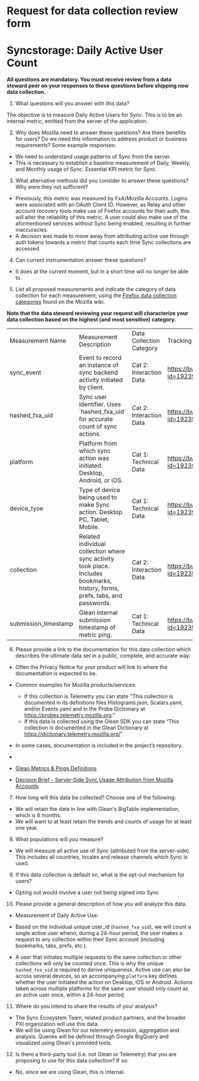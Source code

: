 
# Request for data collection review form
# Syncstorage: Daily Active User Count

**All questions are mandatory. You must receive review from a data steward peer on your responses to these questions before shipping new data collection.**

1) What questions will you answer with this data?

The objective is to measure Daily Active Users for Sync.  This is to be an internal metric, emitted from the server of the application.

2) Why does Mozilla need to answer these questions?  Are there benefits for users? Do we need this information to address product or business requirements? Some example responses:

* We need to understand usage patterns of Sync from the server.
* This is necessary to establish a baseline measurement of Daily, Weekly, and Monthly usage of Sync. Essential KPI metric for Sync.


3) What alternative methods did you consider to answer these questions? Why were they not sufficient?

* Previously, this metric was measured by FxA/Mozilla Accounts. Logins were associated with an OAuth Client ID. However, as Relay and other account recovery tools make use of Firefox accounts for their auth, this will alter the reliability of this metric. A user could also make use of the aformentioned services without Sync being enabled, resulting in further inaccuracies.
* A decision was made to move away from attributing active use through auth tokens towards a metric that counts each time Sync collections are accessed.

4) Can current instrumentation answer these questions?

* It does at the current moment, but in a short time will no longer be able to. 

5) List all proposed measurements and indicate the category of data collection for each measurement, using the [Firefox data collection categories](https://wiki.mozilla.org/Data_Collection) found on the Mozilla wiki.   

**Note that the data steward reviewing your request will characterize your data collection based on the highest (and most sensitive) category.**

<table>
  <tr>
    <td>Measurement Name</td>
    <td>Measurement Description</td>
    <td>Data Collection Category</td>
    <td>Tracking Bug #</td>
  </tr>
  <tr>
    <td>sync_event</td>
    <td>Event to record an instance of sync backend activity initiated by client.</td>
    <td>Cat 2: Interaction Data</td>
    <td><a href="https://bugzilla.mozilla.org/show_bug.cgi?id=1923967">https://bugzilla.mozilla.org/show_bug.cgi?id=1923967</a></td>
  </tr>
  <tr>
    <td>hashed_fxa_uid</td>
    <td>Sync user identifier. Uses `hashed_fxa_uid` for accurate count of sync actions.</td>
    <td>Cat 2: Interaction Data</td>
    <td><a href="https://bugzilla.mozilla.org/show_bug.cgi?id=1923967">https://bugzilla.mozilla.org/show_bug.cgi?id=1923967</a></td>
  </tr>
  <tr>
    <td>platform</td>
    <td>Platform from which sync action was initiated: Desktop, Android, or iOS.</td>
    <td>Cat 1: Technical Data</td>
    <td><a href="https://bugzilla.mozilla.org/show_bug.cgi?id=1923967">https://bugzilla.mozilla.org/show_bug.cgi?id=1923967</a></td>
  </tr>
  <tr>
    <td>device_tyoe</td>
    <td>Type of device being used to make Sync action. Desktop PC, Tablet, Mobile.</td>
    <td>Cat 1: Technical Data</td>
    <td><a href="https://bugzilla.mozilla.org/show_bug.cgi?id=1923967">https://bugzilla.mozilla.org/show_bug.cgi?id=1923967</a></td>
  </tr>
  <tr>
    <td>collection</td>
    <td>Related individual collection where sync activity took place. Includes bookmarks, history, forms, prefs, tabs, and passwords.</td>
    <td>Cat 2: Interaction Data</td>
    <td><a href="https://bugzilla.mozilla.org/show_bug.cgi?id=1923967">https://bugzilla.mozilla.org/show_bug.cgi?id=1923967</a></td>
  </tr>
    <tr>
    <td>submission_timestamp</td>
    <td>Glean internal submission timestamp of metric ping.</td>
    <td>Cat 1: Technical Data</td>
    <td><a href="https://bugzilla.mozilla.org/show_bug.cgi?id=1923967">https://bugzilla.mozilla.org/show_bug.cgi?id=1923967</a></td>
  </tr>
</table>

6) Please provide a link to the documentation for this data collection which describes the ultimate data set in a public, complete, and accurate way.
 * Often the Privacy Notice for your product will link to where the documentation is expected to be.
 * Common examples for Mozilla products/services:
    * If this collection is Telemetry you can state "This collection is documented in its definitions files Histograms.json, Scalars.yaml, and/or Events.yaml and in the Probe Dictionary at https://probes.telemetry.mozilla.org."
    * If this data is collected using the Glean SDK you can state “This collection is documented in the Glean Dictionary at https://dictionary.telemetry.mozilla.org/"
 * In some cases, documentation is included in the project’s repository.

*
* [Glean Metrics & Pings Definitions]()
* [Decision Brief - Server-Side Sync Usage Attribution from Mozilla Accounts](https://docs.google.com/document/d/1zD-ia3fP43o-dYpwavDgH5Hb6Xo_fgQzzoWqTiX_wR8/edit)

7) How long will this data be collected?  Choose one of the following:

* We will retain the data in line with Glean's BigTable implementation, which is 6 months.
* We will want to at least retain the trends and counts of usage for at least one year.

8) What populations will you measure?

* We will measure all active use of Sync (attributed from the server-side). This includes all countries, locales and release channels which Sync is used.

9) If this data collection is default on, what is the opt-out mechanism for users?
* Opting out would involve a user not being signed into Sync

10) Please provide a general description of how you will analyze this data.

* Measurement of Daily Active Use:
- Based on the individual unique user_id (`hashed_fxa_uid`), we will count a single active user whenn, during a 24-hour period, the user makes a request to any collection within their Sync account (including bookmarks, tabs, prefs, etc.).

- A user that initiates multiple requests to the same collection or other collections will only be counted once. This is why the unique `hashed_fxa_uid` is required to derive uniqueness. Active use can also be across several devices, so an accompanying `platform` key defines whether the user initiated the action on Desktop, iOS or Android. Actions taken across multiple platforms for the same user should only count as an active user once, within a 24-hour period.

11) Where do you intend to share the results of your analysis?

* The Sync Ecosystem Team, related product partners, and the broader PXI organization will use this data.
* We will be using Glean for our telemetry emission, aggregation and analysis. Queries will be defined through Google BigQuery and visualized using Glean's provided tools.

12) Is there a third-party tool (i.e. not Glean or Telemetry) that you are proposing to use for this data collection? If so:

* No, since we are using Glean, this is internal.
